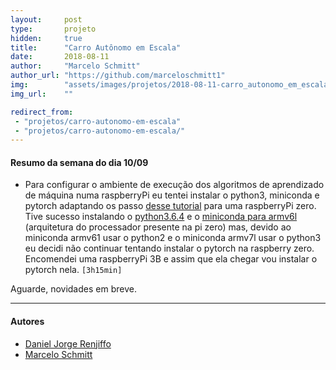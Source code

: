 ```yaml
---
layout:     post
type:       projeto
hidden:     true
title:      "Carro Autônomo em Escala"
date:       2018-08-11
author:     "Marcelo Schmitt"
author_url: "https://github.com/marceloschmitt1"
img:        "assets/images/projetos/2018-08-11-carro_autonomo_em_escala/car.jpg"
img_url:    ""

redirect_from:
 - "projetos/carro-autonomo-em-escala"
 - "projetos/carro-autonomo-em-escala/"
---
```


#### Resumo da semana do dia 10/09

- Para configurar o ambiente de execução dos algoritmos de 
aprendizado de máquina numa raspberryPi eu tentei instalar o 
python3, miniconda e pytorch adaptando os passo 
[desse tutorial](https://gist.github.com/fgolemo/b973a3fa1aaa67ac61c480ae8440e754) 
para uma raspberryPi zero. 
Tive sucesso instalando o [python3.6.4](https://gist.github.com/SeppPenner/46349b29d90f71fe14319c59f2d7e4e4) e o 
[miniconda para armv6l](https://repo.continuum.io/miniconda/Miniconda-3.5.5-Linux-armv6l.sh)
(arquitetura do processador presente na pi zero) mas, devido ao 
miniconda armv61 usar o python2 e o miniconda armv7l usar o 
python3 eu decidi não continuar tentando instalar o pytorch na 
raspberry zero. Encomendei uma raspberryPi 3B e assim que ela 
chegar vou instalar o pytorch nela. `[3h15min]`


Aguarde, novidades em breve.

----

#### Autores

- [Daniel Jorge Renjiffo](https://linux.ime.usp.br/~djrenjiffo/)
- [Marcelo Schmitt](https://github.com/marceloschmitt1)
